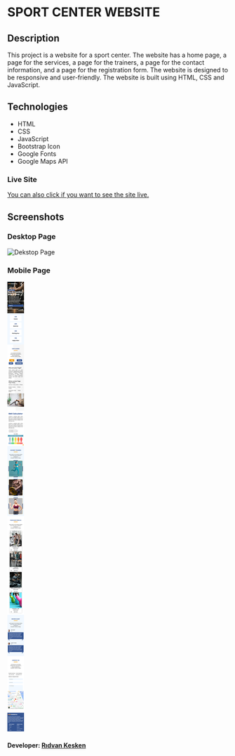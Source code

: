 # SPORT CENTER WEBSITE

## Description

This project is a website for a sport center. The website has a home page, a page for the services, a page for the trainers, a page for the contact information, and a page for the registration form. The website is designed to be responsive and user-friendly. The website is built using HTML, CSS and JavaScript.

## Technologies

- HTML
- CSS
- JavaScript
- Bootstrap Icon
- Google Fonts
- Google Maps API

### Live Site

[You can also click if you want to see the site live.](https://keskensportcenter.netlify.app/)

## Screenshots

### Desktop Page

![Dekstop Page](images/screenshots/desktop.png)

### Mobile Page

![Mobile Page](images/screenshots/mobile.png)

#### Developer: [Rıdvan Kesken](https://www.linkedin.com/in/ridvankesken/)
